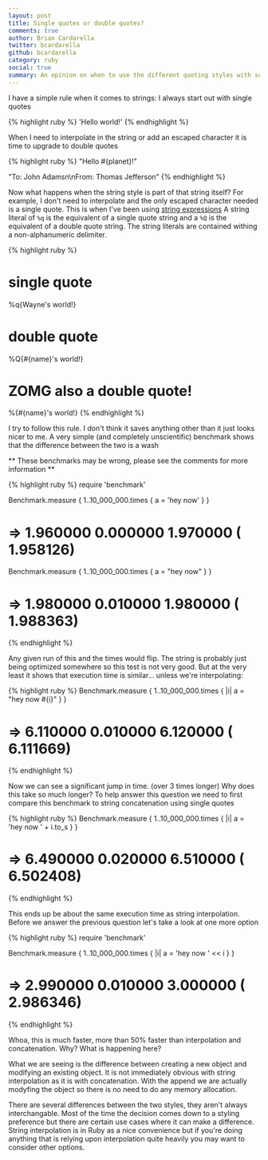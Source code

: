 ```yaml
---
layout: post
title: Single quotes or double quotes?
comments: true
author: Brian Cardarella
twitter: bcardarella
github: bcardarella
category: ruby
social: true
summary: An opinion on when to use the different quoting styles with some performance notes
---
```


I have a simple rule when it comes to strings: I always start out with
single quotes

{% highlight ruby %}
'Hello world!'
{% endhighlight %}

When I need to interpolate in the string or add an escaped character it
is time to upgrade to double quotes

{% highlight ruby %}
"Hello #{planet}!"

"To: John Adamsn\nFrom: Thomas Jefferson"
{% endhighlight %}

Now what happens when the string style is part of that string itself?
For example, I don't need to interpolate and the only escaped character
needed is a single quote. This is when I've been using [string
expressions](http://web.njit.edu/all_topics/Prog_Lang_Docs/html/ruby/syntax.html#string)
A string literal of `%q` is the equivalent of a single quote string and
a `%Q` is the equivalent of a double quote string. The string literals
are contained withing a non-alphanumeric delimiter.

{% highlight ruby %}
# single quote
%q{Wayne's world!}

# double quote
%Q{#{name}'s world!}

# ZOMG also a double quote!
%{#{name}'s world!}
{% endhighlight %}

I try to follow this rule. I don't think it saves anything other than it
just looks nicer to me. A very simple (and completely unscientific)
benchmark shows that the difference between the two is a wash

** These benchmarks may be wrong, please see the comments for more information **

{% highlight ruby %}
require 'benchmark'

Benchmark.measure { 1..10_000_000.times { a = 'hey now' } }
# =>   1.960000   0.000000   1.970000 (  1.958126)

Benchmark.measure { 1..10_000_000.times { a = "hey now" } }
# =>   1.980000   0.010000   1.980000 (  1.988363)
{% endhighlight %}

Any given run of this and the times would flip. The string is probably
just being optimized somewhere so this test is not very good. But at the 
very least it shows that execution time is similar... unless we're interpolating:

{% highlight ruby %}
Benchmark.measure { 1..10_000_000.times { |i| a = "hey now #{i}" } }
# =>   6.110000   0.010000   6.120000 (  6.111669)
{% endhighlight %}

Now we can see a significant jump in time. (over 3 times longer) Why does this take so much longer?
To help answer this question we need to first compare this benchmark to string concatenation using single quotes

{% highlight ruby %}
Benchmark.measure { 1..10_000_000.times { |i| a = 'hey now ' + i.to_s } }
# =>   6.490000   0.020000   6.510000 (  6.502408)
{% endhighlight %}

This ends up be about the same execution time as string interpolation.
Before we answer the previous question let's take a look at one more option

{% highlight ruby %}
require 'benchmark'

Benchmark.measure { 1..10_000_000.times { |i| a = 'hey now ' << i } }
#  =>   2.990000   0.010000   3.000000 (  2.986346)
{% endhighlight %}

Whoa, this is much faster, more than 50% faster than interpolation and
concatenation. Why? What is happening here?

What we are seeing is the difference between creating a new object and
modifying an existing object. It is not immediately obvious with string
interpolation as it is with concatenation. With the append we are actually 
modyfing the object so there is no need to do any memory allocation.

There are several differences between the two styles, they aren't
always interchangable. Most of the time the decision comes down to a
styling preference but there are certain use cases where it can make a
difference. String interpolation is in Ruby as a nice convenience but if
you're doing anything that is relying upon interpolation quite heavily
you may want to consider other options.
